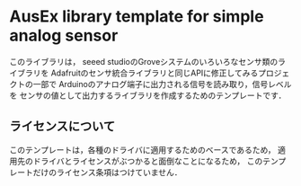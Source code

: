 # AusEx library template for simple analog sensor
このライブラリは，
seeed studioのGroveシステムのいろいろなセンサ類のライブラリを
Adafruitのセンサ統合ライブラリと同じAPIに修正してみるプロジェクトの一部で
Arduinoのアナログ端子に出力される信号を読み取り，信号レベルを
センサの値として出力するライブラリを作成するためのテンプレートです．

## ライセンスについて

このテンプレートは，各種のドライバに適用するためのベースであるため，
適用先のドライバとライセンスがぶつかると面倒なことになるため，
このテンプレートだけのライセンス条項はつけていません．



<!--- コメント

## 動作検証

|CPU| 機種 |ベンダ| 結果 | 備考 |
| :--- | :--- | :--- | :---: | :--- |
|AVR| [Uno R3][Uno]  |[Arduino][Arduino]|  ○    |      |
|       | [Mega2560 R3][Mega] |[Arduino][Arduino] |  ○    |      |
|       | [Leonardo Ethernet][LeonardoEth] |[Arduino][Arduino] | ○     |      |
|       | [Uno WiFi][UnoWiFi] |[Arduino][Arduino] | ○     | |
|       | [Pro mini 3.3V][ProMini] | [Sparkfun][Sparkfun] |   ×   |      |
| ARM/M0+ | [M0 Pro][M0Pro] |[Arduino][Arduino] |○||
|ESP8266|[ESPr developer][ESPrDev]| [スイッチサイエンス][SwitchScience] |||
|ESP32 | [ESPr one 32][ESPrOne32] | [スイッチサイエンス][SwitchScience] |×|　|

## 外部リンク

- Seeed Studio技術Wiki [http://wiki.seeedstudio.com/Grove-3-Axis_Digital_Accelerometer-1.5g/][SeedWiki]
- センサ商品ページ [https://www.seeedstudio.com/Grove-3-Axis-Digital-Accelerometer-1-5-p-765.html][ProductPage]
- ソースリポジトリ [https://github.com/Seeed-Studio/Accelerometer_MMA7660][github]
- Adafruit Unified Sensor Driver - [https://github.com/adafruit/Adafruit_Sensor][AdafruitUSD]
- Groveシールド - [https://www.seeedstudio.com/Base-Shield-V2-p-1378.html][shield]
- Arduino M0 Pro - [https://store.arduino.cc/usa/arduino-m0-pro][M0Pro]
- Arduino Due - [https://store.arduino.cc/usa/arduino-due][Due]
- Arduino Uno R3 - [https://store.arduino.cc/usa/arduino-uno-rev3][Uno]
- Arduino Uno WiFi - [https://store.arduino.cc/usa/arduino-uno-wifi-rev2][UnoWiFi]
- Arduino Leonardo Ethernet - [https://store.arduino.cc/usa/arduino-leonardo-eth][LeonardoEth]
- Arduino Mega2560 R3 - [https://store.arduino.cc/usa/arduino-mega-2560-rev3][Mega]
- Arduino Pro mini 328 - 3.3V/8MHz - [https://www.sparkfun.com/products/11114][ProMini]
- ESPr developer - [https://www.switch-science.com/catalog/2652/][ESPrDev]
- ESPr Developer用GROVEシールド - [https://www.switch-science.com/catalog/2811/][ESPrDevShield]
- ESpr one - [https://www.switch-science.com/catalog/2620/][ESPrOne]
- ESPr one 32 - [https://www.switch-science.com/catalog/3555/][ESPrOne32]
- Grove - [https://www.seeedstudio.io/category/Grove-c-1003.html][Grove]
- Seed Studio - [https://www.seeedstudio.io/][SeedStudio]
- Sparkfun Electronics - [https://www.sparkfun.com/][Sparkfun]
- スイッチサイエンス - [https://www.switch-science.com/][SwitchScience]


[Grove]:https://www.seeedstudio.io/category/Grove-c-1003.html
[SeedStudio]:https://www.seeedstudio.io/
[ProductPage]:https://www.seeedstudio.com/Grove-3-Axis-Digital-Accelerometer-1-5-p-765.html
[SeedWiki]:http://wiki.seeedstudio.com/Grove-3-Axis_Digital_Accelerometer-1.5g/
[github]:https://github.com/Seeed-Studio/Accelerometer_MMA7660
[AdafruitUSD]:https://github.com/adafruit/Adafruit_Sensor
[shield]:https://www.seeedstudio.com/Base-Shield-V2-p-1378.html
[M0Pro]:https://store.arduino.cc/usa/arduino-m0-pro
[Due]:https://store.arduino.cc/usa/arduino-due
[Uno]:https://store.arduino.cc/usa/arduino-uno-rev3
[UnoWiFi]:https://store.arduino.cc/usa/arduino-uno-wifi-rev2
[Mega]:https://store.arduino.cc/usa/arduino-mega-2560-rev3
[LeonardoEth]:https://store.arduino.cc/usa/arduino-leonardo-eth
[ProMini]:https://www.sparkfun.com/products/11114
[ESPrDev]:https://www.switch-science.com/catalog/2652/
[ESPrDevShield]:https://www.switch-science.com/catalog/2811
[ESPrOne]:https://www.switch-science.com/catalog/2620/
[ESPrOne32]:https://www.switch-science.com/catalog/3555/
[Grove]:https://www.seeedstudio.io/category/Grove-c-1003.html
[SeedStudio]:https://www.seeedstudio.io/
[Arduino]:http://https://www.arduino.cc/
[Sparkfun]:https://www.sparkfun.com/
[SwitchScience]:https://www.switch-science.com/


[Adafruit Unified Sensor Driver][AdafruitUSD]
[Groveシールド][shield]
[Arduino M0 Pro][M0Pro]
[Arduino Due][Due]
[Arduino Uno R3][Uno]
[Arduino Mega2560 R3][Mega]
[Arduino Leonardo Ethernet][LeonardoEth]
[Arduino Pro mini 328 - 3.3V/8MHz][ProMini]
[ESpr one][ESPrOne]
[ESPr one 32][ESPrOne32]
[Grove][Grove]
[Seed Studio][SeedStudio]
[Arduino][Arduino]
[Sparkfun][Sparkfun]
[スイッチサイエンス][SwitchScience]
--->
